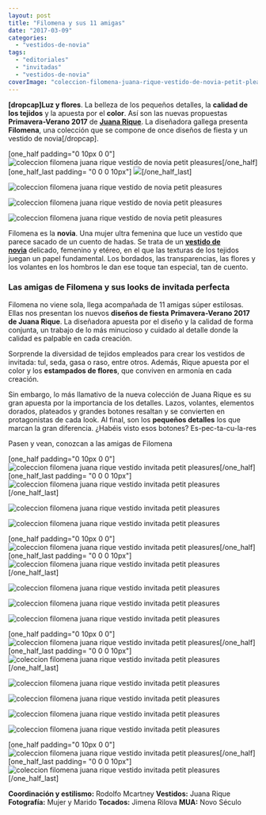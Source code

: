 ```yaml
---
layout: post
title: "Filomena y sus 11 amigas"
date: "2017-03-09"
categories: 
  - "vestidos-de-novia"
tags: 
  - "editoriales"
  - "invitadas"
  - "vestidos-de-novia"
coverImage: "coleccion-filomena-juana-rique-vestido-de-novia-petit-pleasures-1.jpg"
---
```


**\[dropcap\]Luz y flores**. La belleza de los pequeños detalles, la **calidad de los tejidos** y la apuesta por el **color**. Así son las nuevas propuestas **Primavera-Verano 2017** de **[Juana Rique](http://juanarique.com/)**. La diseñadora gallega presenta **Filomena**, una colección que se compone de once diseños de fiesta y un vestido de novia\[/dropcap\].

\[one\_half padding="0 10px 0 0"\]![coleccion filomena juana rique vestido de novia petit pleasures](/images/coleccion-filomena-juana-rique-vestido-de-novia-petit-pleasures-2.jpg)\[/one\_half\]\[one\_half\_last padding= "0 0 0 10px"\] ![](/images/coleccion-filomena-juana-rique-vestido-de-novia-petit-pleasures-3.jpg)\[/one\_half\_last\]

![coleccion filomena juana rique vestido de novia petit pleasures](/images/coleccion-filomena-juana-rique-vestido-de-novia-petit-pleasures-4.jpg)

![coleccion filomena juana rique vestido de novia petit pleasures](/images/coleccion-filomena-juana-rique-vestido-de-novia-petit-pleasures-5.jpg)

![coleccion filomena juana rique vestido de novia petit pleasures](/images/coleccion-filomena-juana-rique-vestido-de-novia-petit-pleasures-6.jpg)

Filomena es la **novia**. Una mujer ultra femenina que luce un vestido que parece sacado de un cuento de hadas. Se trata de un [**vestido de novia**](https://petitpleasures.com/vestidos/) delicado, femenino y etéreo, en el que las texturas de los tejidos juegan un papel fundamental. Los bordados, las transparencias, las flores y los volantes en los hombros le dan ese toque tan especial, tan de cuento.

### Las amigas de Filomena y sus looks de invitada perfecta

Filomena no viene sola, llega acompañada de 11 amigas súper estilosas. Ellas nos presentan los nuevos **diseños de fiesta** **Primavera-Verano 2017 de Juana Rique**. La diseñadora apuesta por el diseño y la calidad de forma conjunta, un trabajo de lo más minucioso y cuidado al detalle donde la calidad es palpable en cada creación.

Sorprende la diversidad de tejidos empleados para crear los vestidos de invitada: tul, seda, gasa o raso, entre otros. Además, Rique apuesta por el color y los **estampados de flores**, que conviven en armonía en cada creación.

Sin embargo, lo más llamativo de la nueva colección de Juana Rique es su gran apuesta por la importancia de los detalles. Lazos, volantes, elementos dorados, plateados y grandes botones resaltan y se convierten en protagonistas de cada look. Al final, son los **pequeños detalles** los que marcan la gran diferencia. ¿Habéis visto esos botones? Es-pec-ta-cu-la-res

Pasen y vean, conozcan a las amigas de Filomena

\[one\_half padding="0 10px 0 0"\]![coleccion filomena juana rique vestido invitada petit pleasures](/images/coleccion-filomena-juana-rique-vestido-invitada-petit-pleasures-1.jpg)\[/one\_half\]\[one\_half\_last padding= "0 0 0 10px"\] ![coleccion filomena juana rique vestido invitada petit pleasures](/images/coleccion-filomena-juana-rique-vestido-invitada-petit-pleasures-2.jpg)\[/one\_half\_last\]

![coleccion filomena juana rique vestido invitada petit pleasures](/images/coleccion-filomena-juana-rique-vestido-invitada-petit-pleasures-3.jpg)

![coleccion filomena juana rique vestido invitada petit pleasures](/images/coleccion-filomena-juana-rique-vestido-invitada-petit-pleasures-4.jpg)

\[one\_half padding="0 10px 0 0"\]![coleccion filomena juana rique vestido invitada petit pleasures](/images/coleccion-filomena-juana-rique-vestido-invitada-petit-pleasures-6.jpg)\[/one\_half\]\[one\_half\_last padding= "0 0 0 10px"\] ![coleccion filomena juana rique vestido invitada petit pleasures](/images/coleccion-filomena-juana-rique-vestido-invitada-petit-pleasures-5.jpg)\[/one\_half\_last\]

![coleccion filomena juana rique vestido invitada petit pleasures](/images/coleccion-filomena-juana-rique-vestido-invitada-petit-pleasures-7.jpg)

![coleccion filomena juana rique vestido invitada petit pleasures](/images/coleccion-filomena-juana-rique-vestido-invitada-petit-pleasures-8.jpg)

![coleccion filomena juana rique vestido invitada petit pleasures](/images/coleccion-filomena-juana-rique-vestido-invitada-petit-pleasures-9.jpg)

\[one\_half padding="0 10px 0 0"\]![coleccion filomena juana rique vestido invitada petit pleasures](/images/coleccion-filomena-juana-rique-vestido-invitada-petit-pleasures-10.jpg)\[/one\_half\]\[one\_half\_last padding= "0 0 0 10px"\]![coleccion filomena juana rique vestido invitada petit pleasures](/images/coleccion-filomena-juana-rique-vestido-invitada-petit-pleasures-11.jpg)\[/one\_half\_last\]

![coleccion filomena juana rique vestido invitada petit pleasures](/images/coleccion-filomena-juana-rique-vestido-invitada-petit-pleasures-12.jpg)

![coleccion filomena juana rique vestido invitada petit pleasures](/images/coleccion-filomena-juana-rique-vestido-invitada-petit-pleasures-13.jpg)

![coleccion filomena juana rique vestido invitada petit pleasures](/images/coleccion-filomena-juana-rique-vestido-invitada-petit-pleasures-14.jpg)

![coleccion filomena juana rique vestido invitada petit pleasures](/images/coleccion-filomena-juana-rique-vestido-invitada-petit-pleasures-15.jpg)

\[one\_half padding="0 10px 0 0"\]![coleccion filomena juana rique vestido invitada petit pleasures](/images/coleccion-filomena-juana-rique-vestido-invitada-petit-pleasures-16.jpg)\[/one\_half\]\[one\_half\_last padding= "0 0 0 10px"\] ![coleccion filomena juana rique vestido invitada petit pleasures](/images/coleccion-filomena-juana-rique-vestido-invitada-petit-pleasures-17.jpg)\[/one\_half\_last\]

**Coordinación y estilismo:** Rodolfo Mcartney **Vestidos:** Juana Rique **Fotografía:** Mujer y Marido **Tocados:** Jimena Rilova **MUA:** Novo Século
